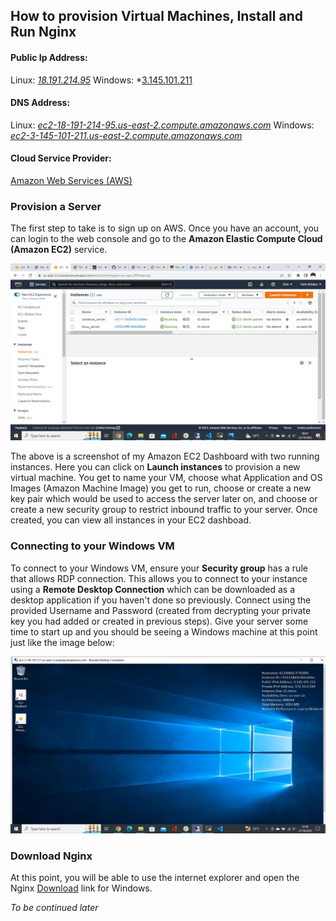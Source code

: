 ## How to provision Virtual Machines, Install and Run Nginx

#### Public Ip Address:
Linux: *[18.191.214.95](http://18.191.214.95)*
Windows: *[3.145.101.211](http://3.145.101.211)

#### DNS Address:
Linux: *[ec2-18-191-214-95.us-east-2.compute.amazonaws.com](http://ec2-18-191-214-95.us-east-2.compute.amazonaws.com)*
Windows: *[ec2-3-145-101-211.us-east-2.compute.amazonaws.com](http://ec2-3-145-101-211.us-east-2.compute.amazonaws.com)*

#### Cloud Service Provider:
[Amazon Web Services (AWS)](https://aws.amazon.com)

### Provision a Server
The first step to take is to sign up on AWS. Once you have an account, you can login to the web console and go to the **Amazon Elastic Compute Cloud (Amazon EC2)** service.

![EC2 Dashboard](img/Screenshot%20(9).png)

The above is a screenshot of my Amazon EC2 Dashboard with two running instances. Here you can click on **Launch instances** to provision a new virtual machine. You get to name your VM, choose what Application and OS Images (Amazon Machine Image) you get to run, choose or create a new key pair which would be used to access the server later on, and choose or create a new security group to restrict inbound traffic to your server. Once created, you can view all instances in your EC2 dashboad.

### Connecting to your Windows VM
To connect to your Windows VM, ensure your **Security group** has a rule that allows RDP connection. This allows you to connect to your instance using a **Remote Desktop Connection** which can be downloaded as a desktop application if you haven't done so previously. Connect using the provided Username and Password (created from decrypting your private key you had added or created in previous steps). Give your server some time to start up and you should be seeing a Windows machine at this point just like the image below:

![AWS Microsoft Windows VM](img/Screenshot%20(7).png)

### Download Nginx
At this point, you will be able to use the internet explorer and open the Nginx [Download](http://nginx.org/en/download.html) link for Windows.

*To be continued later*
